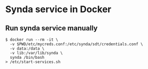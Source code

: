 # Synda service in Docker

## Run synda service manually

    $ docker run --rm -it \
      -v $PWD/etc/mycreds.conf:/etc/synda/sdt/credentials.conf \
      -v data:/data \
      -v lib:/var/lib/synda \
      synda /bin/bash
    > /etc/start-services.sh
